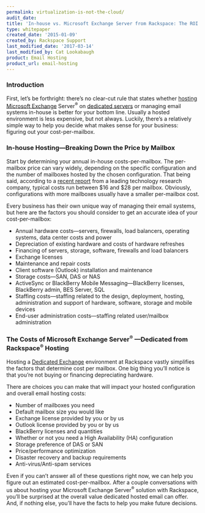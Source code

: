 ```yaml
---
permalink: virtualization-is-not-the-cloud/
audit_date:
title: 'In-house vs. Microsoft Exchange Server from Rackspace: The ROI & TCO Story'
type: whitepaper
created_date: '2015-01-09'
created_by: Rackspace Support
last_modified_date: '2017-03-14'
last_modified_by: Cat Lookabaugh
product: Email Hosting
product_url: email-hosting
---
```


### Introduction

First, let’s be forthright: there’s no clear-cut rule that states
whether [hosting Microsoft
Exchange](http://www.rackspace.com/apps/email_hosting/exchange_hosting/)
Server<sup>&reg;</sup> on [dedicated
servers](http://www.rackspace.com/managed_hosting/configurations) or
managing email systems in-house is better for your bottom line. Usually
a hosted environment is less expensive, but not always. Luckily, there’s
a relatively simple way to help you decide what makes sense for your
business: figuring out your cost-per-mailbox.

### In-house Hosting—Breaking Down the Price by Mailbox

Start by determining your annual in-house costs-per-mailbox. The
per-mailbox price can vary widely, depending on the specific
configuration and the number of mailboxes hosted by the chosen
configuration. That being said, according to a [recent
report](http://static.googleusercontent.com/external_content/untrusted_dlcp/www.google.com/en/us/a/help/intl/en/admins/pdf/forrester_cloud_email_cost_analysis.pdf "Forrester Email Cost Analysis")
from a leading technology research company, typical costs run between
$16 and $28 per mailbox. Obviously, configurations with more mailboxes
usually have a smaller per-mailbox cost.

Every business has their own unique way of managing their email systems,
but here are the factors you should consider to get an accurate idea of
your cost-per-mailbox:

-   Annual hardware costs—servers, firewalls, load balancers, operating systems,
data center costs and power
-   Depreciation of existing hardware and costs of hardware refreshes
-   Financing of servers, storage, software, firewalls and load balancers
-   Exchange licenses
-   Maintenance and repair costs
-   Client software (Outlook) installation and maintenance
-   Storage costs—SAN, DAS or NAS
-   ActiveSync or BlackBerry Mobile Messaging—BlackBerry licenses, BlackBerry
admin, BES Server, SQL
-   Staffing costs—staffing related to the design, deployment, hosting,
administration and support of hardware, software, storage and mobile devices
-   End-user administration costs—staffing related user/mailbox administration

### The Costs of Microsoft Exchange Server<sup>&reg;</sup> —Dedicated from Rackspace<sup>&reg;</sup> Hosting

Hosting a [Dedicated
Exchange](http://www.rackspace.com/managed_hosting/services/dedicated_exchange.php)
environment at Rackspace vastly simplifies the factors that determine
cost per mailbox. One big thing you’ll notice is that you’re not buying
or financing depreciating hardware.

There are choices you can make that will impact your hosted
configuration and overall email hosting costs:

-   Number of mailboxes you need
-   Default mailbox size you would like
-   Exchange license provided by you or by us
-   Outlook license provided by you or by us
-   BlackBerry licenses and quantities
-   Whether or not you need a High Availability (HA) configuration
-   Storage preference of DAS or SAN
-   Price/performance optimization
-   Disaster recovery and backup requirements
-   Anti-virus/Anti-spam services

Even if you can’t answer all of these questions right now, we can help
you figure out an estimated cost-per-mailbox. After a couple
conversations with us about hosting your Microsoft Exchange Server<sup>&reg;</sup>
solution with Rackspace, you’ll be surprised at the overall value
dedicated hosted email can offer. And, if nothing else, you’ll have the
facts to help you make future decisions.


